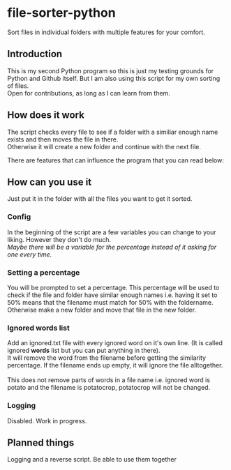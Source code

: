 # file-sorter-python
Sort files in individual folders with multiple features for your comfort.

## Introduction
This is my second Python program so this is just my testing grounds for Python and Github itself. But I am also using this script for my own sorting of files.\
Open for contributions, as long as I can learn from them.

## How does it work
The script checks every file to see if a folder with a similiar enough name exists and then moves the file in there.\
Otherwise it will create a new folder and continue with the next file.

There are features that can influence the program that you can read below:

## How can you use it
Just put it in the folder with all the files you want to get it sorted.

### Config
In the beginning of the script are a few variables you can change to your liking. However they don't do much. \
*Maybe there will be a variable for the percentage instead of it asking for one every time.*

### Setting a percentage
You will be prompted to set a percentage. This percentage will be used to check if the file and folder have similar enough names i.e. having it set to 50% means that the filename must match for 50% with the foldername. Otherwise make a new folder and move that file in the new folder.

### Ignored words list
Add an ignored.txt file with every ignored word on it's own line. (It is called ignored **words** list but you can put anything in there).\
It will remove the word from the filename before getting the similarity percentage. If the filename ends up empty, it will ignore the file alltogether.\
\
This does not remove parts of words in a file name i.e. ignored word is potato and the filename is potatocrop, potatocrop will not be changed.

### Logging
Disabled. Work in progress.

## Planned things
Logging and a reverse script. Be able to use them together
